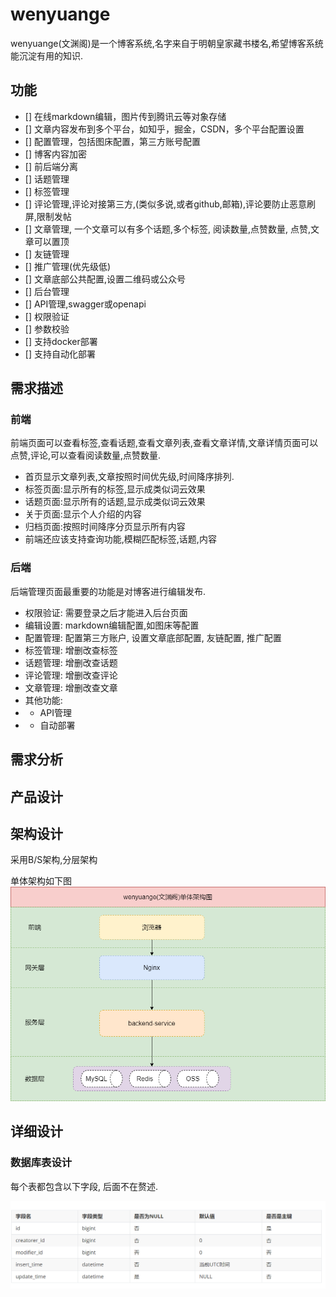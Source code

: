 

# wenyuange

wenyuange(文渊阁)是一个博客系统,名字来自于明朝皇家藏书楼名,希望博客系统能沉淀有用的知识.

## 功能

- [] 在线markdown编辑，图片传到腾讯云等对象存储
- [] 文章内容发布到多个平台，如知乎，掘金，CSDN，多个平台配置设置
- [] 配置管理，包括图床配置，第三方账号配置
- [] 博客内容加密
- [] 前后端分离
- [] 话题管理
- [] 标签管理 
- [] 评论管理,评论对接第三方,(类似多说,或者github,邮箱),评论要防止恶意刷屏,限制发帖
- [] 文章管理, 一个文章可以有多个话题,多个标签, 阅读数量,点赞数量, 点赞,文章可以置顶
- [] 友链管理
- [] 推广管理(优先级低)
- [] 文章底部公共配置,设置二维码或公众号
- [] 后台管理
- [] API管理,swagger或openapi
- [] 权限验证 
- [] 参数校验
- [] 支持docker部署
- [] 支持自动化部署


## 需求描述

### 前端

前端页面可以查看标签,查看话题,查看文章列表,查看文章详情,文章详情页面可以点赞,评论,可以查看阅读数量,点赞数量.

- 首页显示文章列表,文章按照时间优先级,时间降序排列.
- 标签页面:显示所有的标签,显示成类似词云效果
- 话题页面:显示所有的话题,显示成类似词云效果
- 关于页面:显示个人介绍的内容
- 归档页面:按照时间降序分页显示所有内容
- 前端还应该支持查询功能,模糊匹配标签,话题,内容



### 后端

后端管理页面最重要的功能是对博客进行编辑发布.

- 权限验证: 需要登录之后才能进入后台页面
- 编辑设置: markdown编辑配置,如图床等配置
- 配置管理: 配置第三方账户, 设置文章底部配置, 友链配置, 推广配置
- 标签管理: 增删改查标签
- 话题管理: 增删改查话题
- 评论管理: 增删改查评论
- 文章管理: 增删改查文章
- 其他功能: 
- - API管理
- - 自动部署


## 需求分析



## 产品设计


## 架构设计

采用B/S架构,分层架构 

单体架构如下图
![单体架构图](./docs/images/wenyuange_monolithic_architecure.png)




## 详细设计


### 数据库表设计

每个表都包含以下字段, 后面不在赘述.

![公共字段](./docs/images/common_fields.png)



